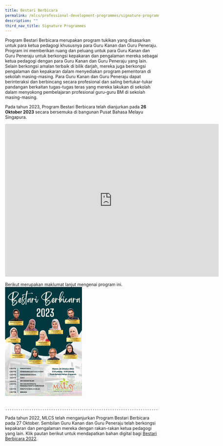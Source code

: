 ```yaml
---
title: Bestari Berbicara
permalink: /mlcs/professional-development-programmes/signature-programme-program-teras/bestari-berbicara/
description: ""
third_nav_title: Signature Programmes
---
```

Program Bestari Berbicara merupakan program tukikan yang disasarkan untuk para ketua pedagogi khususnya para Guru Kanan dan Guru Peneraju. Program ini memberikan ruang dan peluang untuk para Guru Kanan dan Guru Peneraju untuk berkongsi kepakaran dan pengalaman mereka sebagai ketua pedagogi dengan para Guru Kanan dan Guru Peneraju yang lain. Selain berkongsi amalan terbaik di bilik darjah, mereka juga berkongsi pengalaman dan kepakaran dalam menyediakan program pementoran di sekolah masing-masing. Para Guru Kanan dan Guru Peneraju dapat berinteraksi dan berbincang secara profesional dan saling bertukar-tukar pandangan berkaitan tugas-tugas teras yang mereka lakukan di sekolah dalam menyokong pembelajaran profesional guru-guru BM di sekolah masing-masing.

Pada tahun 2023, Program Bestari Berbicara telah dianjurkan pada **26 Oktober 2023** secara bersemuka di bangunan Pusat Bahasa Melayu Singapura. 

<iframe allowfullscreen="true" height="500" width="700" frameborder="0" src="https://docs.google.com/presentation/d/e/2PACX-1vRDxMzPcYpAyJauBBJ4XBKaEabtkahDSi0LAXYx0FRg_B83YRXuk1vHsfGfQgBSv_mHjwQqjUD2IK-T/embed?start=false&amp;loop=false&amp;delayms=3000"></iframe>



Berikut merupakan maklumat lanjut mengenai program ini.
<img src="/images/001%20bestari%20berbicara.png" width="50%">

                   .............................................................................

Pada tahun 2022, MLCS telah menganjurkan Program Bestari Berbicara pada 27 Oktober. Sembilan Guru Kanan dan Guru Peneraju telah berkongsi kepakaran dan pengalaman mereka dengan rakan-rakan ketua pedagogi yang lain. Klik pautan berikut untuk mendapatkan bahan digital bagi [Bestari Berbicara 2022](https://issuu.com/oxfordgraphic/docs/mlcs_bestari_berbicara_2022).
